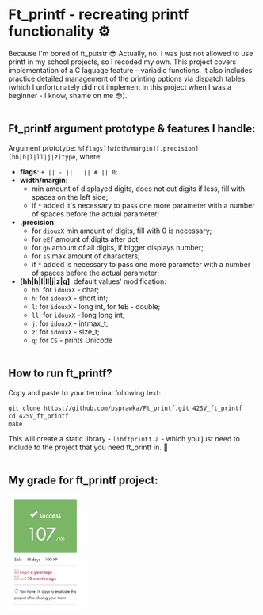 # Ft_printf - recreating printf functionality ⚙️

Because I'm bored of ft_putstr :sunglasses: Actually, no. I was just not allowed to use printf in my school projects, so I recoded my own. This project covers implementation of a C laguage feature – variadic functions. It also includes practice detailed management of the printing options via dispatch tables (which I unfortunately did not implement in this project when I was a beginner - I know, shame on me 😳).
</br></br>

## Ft_printf argument prototype & features I handle:

 Argument prototype: ```%[flags][width/margin][.precision][hh|h|l|ll|j|z]type```, where:
* **flags**:		`+ || - ||`</pre>`   `</pre>`|| # || 0`;
* **width/margin**:
  - min amount of displayed digits, does not cut digits if less, fill with spaces on the left side;
  - if `*` added it's necessary to pass one more parameter with a number of spaces before the actual parameter;
* **.precision**:
  - for `diouxX` min amount of digits, fill with 0 is necessary;
  - for `eEf` amount of digits after dot;
  - for `gG` amount of all digits, if bigger displays number;
  - for `sS` max amount of characters;
  - if `*` added is necessary to pass one more parameter with a number of spaces before the actual parameter;
* **[hh|h|l|ll|j|z|q]**:	default values' modification:
  - `hh`:	for `idouxX` - char;
  - `h`:	for `idouxX` - short int;
  - `l`:	for `idouxX` - long int, for feE - double;
  - `ll`:	for `idouxX` - long long int;
  - `j`:	for `idouxX` - intmax_t;
  - `z`:	for `idouxX` - size_t;
  - `q`:	for `CS` - prints Unicode
</br></br>

## How to run ft_printf?
Copy and paste to your terminal following text:
```
git clone https://github.com/psprawka/Ft_printf.git 42SV_ft_printf
cd 42SV_ft_printf
make
```
This will create a static library - `libftprintf.a` - which you just need to include to the project that you need ft_printf in. 🔧
</br></br>

## My grade for ft_printf project:
<p float="left">
  <img src="imgs/grade.png" width="30%"/>
</p>

